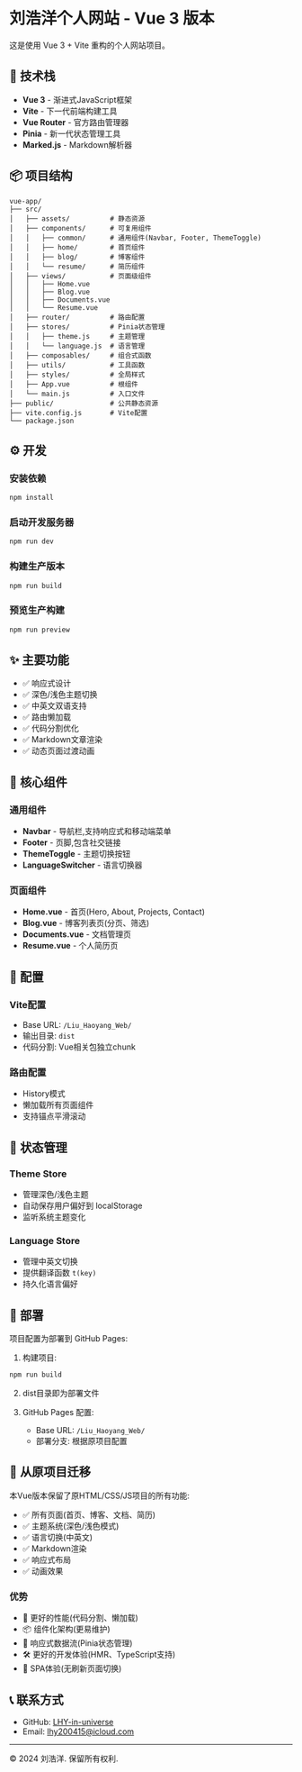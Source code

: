 # 刘浩洋个人网站 - Vue 3 版本

这是使用 Vue 3 + Vite 重构的个人网站项目。

## 🚀 技术栈

- **Vue 3** - 渐进式JavaScript框架
- **Vite** - 下一代前端构建工具
- **Vue Router** - 官方路由管理器
- **Pinia** - 新一代状态管理工具
- **Marked.js** - Markdown解析器

## 📦 项目结构

```
vue-app/
├── src/
│   ├── assets/          # 静态资源
│   ├── components/      # 可复用组件
│   │   ├── common/      # 通用组件(Navbar, Footer, ThemeToggle)
│   │   ├── home/        # 首页组件
│   │   ├── blog/        # 博客组件
│   │   └── resume/      # 简历组件
│   ├── views/           # 页面级组件
│   │   ├── Home.vue
│   │   ├── Blog.vue
│   │   ├── Documents.vue
│   │   └── Resume.vue
│   ├── router/          # 路由配置
│   ├── stores/          # Pinia状态管理
│   │   ├── theme.js     # 主题管理
│   │   └── language.js  # 语言管理
│   ├── composables/     # 组合式函数
│   ├── utils/           # 工具函数
│   ├── styles/          # 全局样式
│   ├── App.vue          # 根组件
│   └── main.js          # 入口文件
├── public/              # 公共静态资源
├── vite.config.js       # Vite配置
└── package.json
```

## ⚙️ 开发

### 安装依赖
```bash
npm install
```

### 启动开发服务器
```bash
npm run dev
```

### 构建生产版本
```bash
npm run build
```

### 预览生产构建
```bash
npm run preview
```

## ✨ 主要功能

- ✅ 响应式设计
- ✅ 深色/浅色主题切换
- ✅ 中英文双语支持
- ✅ 路由懒加载
- ✅ 代码分割优化
- ✅ Markdown文章渲染
- ✅ 动态页面过渡动画

## 🎨 核心组件

### 通用组件
- **Navbar** - 导航栏,支持响应式和移动端菜单
- **Footer** - 页脚,包含社交链接
- **ThemeToggle** - 主题切换按钮
- **LanguageSwitcher** - 语言切换器

### 页面组件
- **Home.vue** - 首页(Hero, About, Projects, Contact)
- **Blog.vue** - 博客列表页(分页、筛选)
- **Documents.vue** - 文档管理页
- **Resume.vue** - 个人简历页

## 🔧 配置

### Vite配置
- Base URL: `/Liu_Haoyang_Web/`
- 输出目录: `dist`
- 代码分割: Vue相关包独立chunk

### 路由配置
- History模式
- 懒加载所有页面组件
- 支持锚点平滑滚动

## 📝 状态管理

### Theme Store
- 管理深色/浅色主题
- 自动保存用户偏好到 localStorage
- 监听系统主题变化

### Language Store
- 管理中英文切换
- 提供翻译函数 `t(key)`
- 持久化语言偏好

## 🚀 部署

项目配置为部署到 GitHub Pages:

1. 构建项目:
```bash
npm run build
```

2. dist目录即为部署文件

3. GitHub Pages 配置:
   - Base URL: `/Liu_Haoyang_Web/`
   - 部署分支: 根据原项目配置

## 📄 从原项目迁移

本Vue版本保留了原HTML/CSS/JS项目的所有功能:

- ✅ 所有页面(首页、博客、文档、简历)
- ✅ 主题系统(深色/浅色模式)
- ✅ 语言切换(中英文)
- ✅ Markdown渲染
- ✅ 响应式布局
- ✅ 动画效果

### 优势
- 🚀 更好的性能(代码分割、懒加载)
- 📦 组件化架构(更易维护)
- 🔄 响应式数据流(Pinia状态管理)
- 🛠 更好的开发体验(HMR、TypeScript支持)
- 📱 SPA体验(无刷新页面切换)

## 📞 联系方式

- GitHub: [LHY-in-universe](https://github.com/LHY-in-universe)
- Email: lhy200415@icloud.com

---

© 2024 刘浩洋. 保留所有权利.
